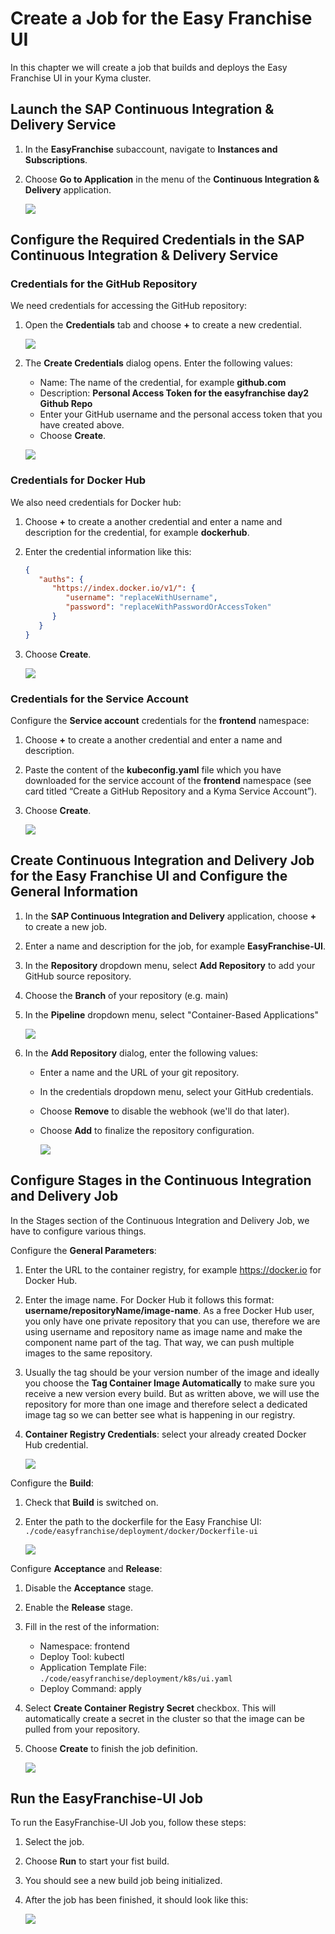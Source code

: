 # Create a Job for the Easy Franchise UI

In this chapter we will create a job that builds and deploys the Easy Franchise UI in your Kyma cluster.

## Launch the SAP Continuous Integration & Delivery Service

   1. In the **EasyFranchise** subaccount, navigate to **Instances and Subscriptions**.
   2. Choose **Go to Application** in the menu of the **Continuous Integration & Delivery** application.

      ![](./images/04-LaunchApplication.png)

## Configure the Required Credentials in the SAP Continuous Integration & Delivery Service

### Credentials for the GitHub Repository
We need credentials for accessing the GitHub repository: 

1. Open the **Credentials** tab and choose **+** to create a new credential.
   
   ![](./images/05-CICD-00.png) 

2. The **Create Credentials** dialog opens. Enter the following values:  
   
   * Name: The name of the credential, for example **github.com**
   * Description: **Personal Access Token for the easyfranchise day2 Github Repo**
   * Enter your GitHub username and the personal access token that you have created above.
   * Choose **Create**.
      
   ![](./images/05-CICD-03.png)  

### Credentials for Docker Hub

We also need credentials for Docker hub:
1. Choose **+** to create a another credential and enter a name and description for the credential, for example **dockerhub**.
2. Enter the credential information like this:

   ``` json
   {
      "auths": {
         "https://index.docker.io/v1/": {
            "username": "replaceWithUsername",
            "password": "replaceWithPasswordOrAccessToken"
         }
      }
   }
   ```

3. Choose **Create**. 

   ![](./images/05-CICD-11.png)

### Credentials for the Service Account

Configure the **Service account** credentials for the **frontend** namespace: 

1. Choose **+** to create a another credential and enter a name and description.
2. Paste the content of the **kubeconfig.yaml** file which you have downloaded for the service account of the **frontend** namespace (see card titled “Create a GitHub Repository and a Kyma Service Account”).
3. Choose **Create**.

   ![](./images/05-CICD-15c.png)

## Create Continuous Integration and Delivery Job for the Easy Franchise UI and Configure the General Information

1. In the **SAP Continuous Integration and Delivery** application, choose **+** to create a new job.
2. Enter a name and description for the job, for example **EasyFranchise-UI**.
3. In the **Repository** dropdown menu, select **Add Repository** to add your GitHub source repository.
4. Choose the **Branch** of your repository (e.g. main)
5. In the **Pipeline** dropdown menu, select "Container-Based Applications"


   ![](./images/05-CICD-01.png)
4. In the **Add Repository** dialog, enter the following values:  

   * Enter a name and the URL of your git repository. 
   * In the credentials dropdown menu, select your GitHub credentials.
   * Choose **Remove** to disable the webhook (we'll do that later).
   * Choose **Add** to finalize the repository configuration.

     ![](./images/05-CICD-02.png)

## Configure Stages in the Continuous Integration and Delivery Job

In the Stages section of the Continuous Integration and Delivery Job, we have to configure various things.

Configure the **General Parameters**:

1. Enter the URL to the container registry, for example <https://docker.io> for Docker Hub.
2. Enter the image name. For Docker Hub it follows this format: **username/repositoryName/image-name**. As a free Docker Hub user, you only have one private repository that you can use, therefore we are using username and repository name as image name and make the component name part of the tag. That way, we can push multiple images to the same repository.
3. Usually the tag should be your version number of the image and ideally you choose the **Tag Container Image Automatically** to make sure you receive a new version every build. But as written above, we will use the repository for more than one image and therefore select a dedicated image tag so we can better see what is happening in our registry.
4. **Container Registry Credentials**: select your already created Docker Hub credential.

   ![](./images/05-CICD-10.png) 

Configure the **Build**:

1. Check that **Build** is switched on.
2. Enter the path to the dockerfile for the Easy Franchise UI: ```./code/easyfranchise/deployment/docker/Dockerfile-ui```

   ![](./images/05-CICD-15a.png) 

Configure **Acceptance** and **Release**:

1. Disable the **Acceptance** stage.
2. Enable the **Release** stage.
3. Fill in the rest of the information:
   * Namespace: frontend
   * Deploy Tool: kubectl
   * Application Template File: ```./code/easyfranchise/deployment/k8s/ui.yaml```
   * Deploy Command: apply

4. Select **Create Container Registry Secret** checkbox. This will automatically create a secret in the cluster so that the image can be pulled from your repository.
5. Choose **Create** to finish the job definition.

   ![](./images/05-CICD-15d.png)

## Run the EasyFranchise-UI Job

To run the EasyFranchise-UI Job you, follow these steps:

1. Select the job.
2. Choose **Run** to start your fist build.
3. You should see a new build job being initialized.
4. After the job has been finished, it should look like this:

   ![](./images/05-CICD-16.png) 
